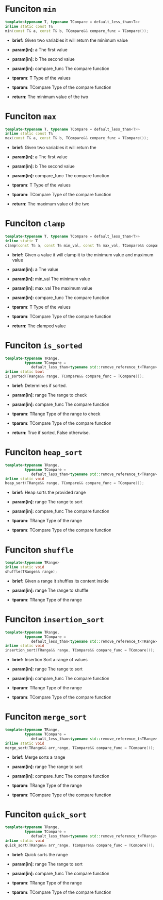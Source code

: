 # Funciton `min`
```C++
template<typename T, typename TCompare = default_less_than<T>>
inline static const T&
min(const T& a, const T& b, TCompare&& compare_func = TCompare());
```
 - **brief:**      Given two variables it will return the minimum value

 - **param[in]:**  a          The first value
 - **param[in]:**  b          The second value
 - **param[in]:**  compare_func  The compare function

 - **tparam:**     T          Type of the values
 - **tparam:**     TCompare   Type of the compare function

 - **return:**     The minimum value of the two

# Funciton `max`
```C++
template<typename T, typename TCompare = default_less_than<T>>
inline static const T&
max(const T& a, const T& b, TCompare&& compare_func = TCompare());
```
 - **brief:**      Given two variables it will return the 

 - **param[in]:**  a          The first value
 - **param[in]:**  b          The second value
 - **param[in]:**  compare_func  The compare function

 - **tparam:**     T          Type of the values
 - **tparam:**     TCompare   Type of the compare function

 - **return:**     The maximum value of the two

# Funciton `clamp`
```C++
template<typename T, typename TCompare = default_less_than<T>>
inline static T
clamp(const T& a, const T& min_val, const T& max_val, TCompare&& compare_func = TCompare());
```
 - **brief:**      Given a value it will clamp it to the minimum value and maximum value

 - **param[in]:**  a          The value
 - **param[in]:**  min_val    The minimum value
 - **param[in]:**  max_val    The maximum value
 - **param[in]:**  compare_func  The compare function

 - **tparam:**     T          Type of the values
 - **tparam:**     TCompare   Type of the compare function

 - **return:**     The clamped value

# Funciton `is_sorted`
```C++
template<typename TRange,
		 typename TCompare = 
			default_less_than<typename std::remove_reference_t<TRange>::Data_Type>>
inline static bool
is_sorted(TRange&& range, TCompare&& compare_func = TCompare());
```
 - **brief:**      Determines if sorted.

 - **param[in]:**  range  The range to check
 - **param[in]:**  compare_func  The compare function

 - **tparam:**     TRange     Type of the range to check
 - **tparam:**     TCompare   Type of the compare function

 - **return:**     True if sorted, False otherwise.

# Funciton `heap_sort`
```C++
template<typename TRange,
		 typename TCompare = 
			default_less_than<typename std::remove_reference_t<TRange>::Data_Type>>
inline static void
heap_sort(TRange&& range, TCompare&& compare_func = TCompare());
```
 - **brief:**      Heap sorts the provided range

 - **param[in]:**  range  The range to sort
 - **param[in]:**  compare_func  The compare function

 - **tparam:**     TRange     Type of the range
 - **tparam:**     TCompare   Type of the compare function

# Funciton `shuffle`
```C++
template<typename TRange>
inline static void
shuffle(TRange&& range);
```
 - **brief:**      Given a range it shuffles its content inside

 - **param[in]:**  range  The range to shuffle

 - **tparam:**     TRange     Type of the range

# Funciton `insertion_sort`
```C++
template<typename TRange,
		 typename TCompare =
			default_less_than<typename std::remove_reference_t<TRange>::Data_Type>>
inline static void
insertion_sort(TRange&& range, TCompare&& compare_func = TCompare());
```
 - **brief:**      Insertion Sort a range of values

 - **param[in]:**  range  The range to sort
 - **param[in]:**  compare_func  The compare function

 - **tparam:**     TRange     Type of the range
 - **tparam:**     TCompare   Type of the compare function

# Funciton `merge_sort`
```C++
template<typename TRange,
		 typename TCompare =
			default_less_than<typename std::remove_reference_t<TRange>::Data_Type>>
inline static void
merge_sort(TRange&& arr_range, TCompare&& compare_func = TCompare());
```
 - **brief:**      Merge sorts a range

 - **param[in]:**  range  The range to sort
 - **param[in]:**  compare_func  The compare function

 - **tparam:**     TRange     Type of the range
 - **tparam:**     TCompare   Type of the compare function

# Funciton `quick_sort`
```C++
template<typename TRange,
		 typename TCompare =
			default_less_than<typename std::remove_reference_t<TRange>::Data_Type>>
inline static void
quick_sort(TRange&& arr_range, TCompare&& compare_func = TCompare());
```
 - **brief:**      Quick sorts the range

 - **param[in]:**  range  The range to sort
 - **param[in]:**  compare_func  The compare function

 - **tparam:**     TRange     Type of the range
 - **tparam:**     TCompare   Type of the compare function

